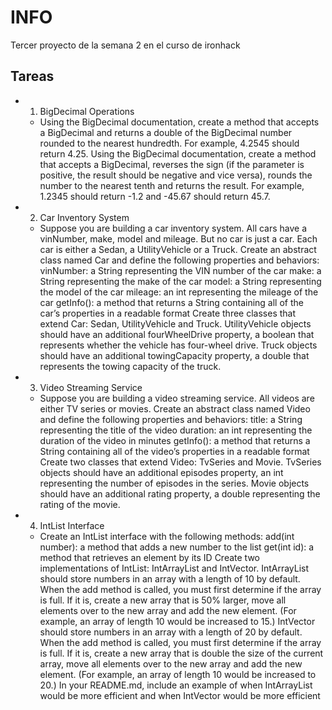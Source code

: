 # INFO

Tercer proyecto de la semana 2 en el curso de ironhack

## Tareas

- 1. BigDecimal Operations

  - Using the BigDecimal documentation, create a method that accepts a BigDecimal and returns a double of the BigDecimal number rounded to the nearest hundredth. For example, 4.2545 should return 4.25.
    Using the BigDecimal documentation, create a method that accepts a BigDecimal, reverses the sign (if the parameter is positive, the result should be negative and vice versa), rounds the number to the nearest tenth and returns the result. For example, 1.2345 should return -1.2 and -45.67 should return 45.7.

- 2. Car Inventory System

  - Suppose you are building a car inventory system. All cars have a vinNumber, make, model and mileage. But no car is just a car. Each car is either a Sedan, a UtilityVehicle or a Truck.
    Create an abstract class named Car and define the following properties and behaviors:
    vinNumber: a String representing the VIN number of the car
    make: a String representing the make of the car
    model: a String representing the model of the car
    mileage: an int representing the mileage of the car
    getInfo(): a method that returns a String containing all of the car’s properties in a readable format
    Create three classes that extend Car: Sedan, UtilityVehicle and Truck.
    UtilityVehicle objects should have an additional fourWheelDrive property, a boolean that represents whether the vehicle has four-wheel drive.
    Truck objects should have an additional towingCapacity property, a double that represents the towing capacity of the truck.

- 3. Video Streaming Service

  - Suppose you are building a video streaming service. All videos are either TV series or movies.
    Create an abstract class named Video and define the following properties and behaviors:
    title: a String representing the title of the video
    duration: an int representing the duration of the video in minutes
    getInfo(): a method that returns a String containing all of the video’s properties in a readable format
    Create two classes that extend Video: TvSeries and Movie.
    TvSeries objects should have an additional episodes property, an int representing the number of episodes in the series.
    Movie objects should have an additional rating property, a double representing the rating of the movie.

- 4. IntList Interface

  - Create an IntList interface with the following methods:
    add(int number): a method that adds a new number to the list
    get(int id): a method that retrieves an element by its ID
    Create two implementations of IntList: IntArrayList and IntVector.
    IntArrayList should store numbers in an array with a length of 10 by default. When the add method is called, you must first determine if the array is full. If it is, create a new array that is 50% larger, move all elements over to the new array and add the new element. (For example, an array of length 10 would be increased to 15.)
    IntVector should store numbers in an array with a length of 20 by default. When the add method is called, you must first determine if the array is full. If it is, create a new array that is double the size of the current array, move all elements over to the new array and add the new element. (For example, an array of length 10 would be increased to 20.)
    In your README.md, include an example of when IntArrayList would be more efficient and when IntVector would be more efficient
